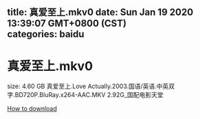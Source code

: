 
title: 真爱至上.mkv0
date: Sun Jan 19 2020 13:39:07 GMT+0800 (CST)    
categories: baidu
---

# 真爱至上.mkv0
size: 4.60 GB
 真爱至上.Love Actually.2003.国语/英语.中英双字.BD720P.BluRay.x264-AAC.MKV 2.92G_国配电影天堂
 

[How to download](https://bpcam.bemobtrk.com/go/2ceec3aa-1ca2-46d6-b9ff-aaa5c184517c?jno=3208)